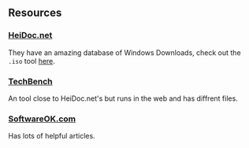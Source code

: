 ## Resources
### [HeiDoc.net](https://HeiDoc.net)
They have an amazing database of Windows Downloads, check out the `.iso` tool [here](https://www.heidoc.net/joomla/technology-science/microsoft/67-microsoft-windows-iso-download-tool).

### [TechBench](https://tb.rg-adguard.net/public.php)
An tool close to HeiDoc.net's but runs in the web and has diffrent files.

### [SoftwareOK.com](https://www.softwareok.com/)
Has lots of helpful articles.
